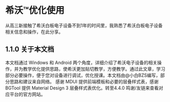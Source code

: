 # 希沃™优化使用
从高三新接触了希沃白板电子设备不到1年的时间里，我熟悉了希沃白板电子设备相关信息和操作，在此分享。
## 1.1.0 关于本文档
本文档通过 Windows 和 Android 两个角度，详细介绍了希沃电子设备的相关操作，并为教学优化提供思路，使希沃更加贴切教学，方便教学。通过此文章，学习部分必要操作，便于您对设备进行调试，优化授课。本文档由@小白BZS编写，部分思路和建议来自网络。
感谢 MDUI 提供前端模板和必要的层叠样式表，感谢 BGTool 提供 Material Design 3 层叠样式表优化。转至4.4.0 鸣谢/友链来查看对应平台的官方网站。
